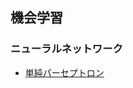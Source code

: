 ## 機会学習
  
### ニューラルネットワーク
* [単純パーセプトロン](https://github.com/dsonoda/machine-learning/tree/master/nn/simple_perceptron "単純パーセプトロン")
